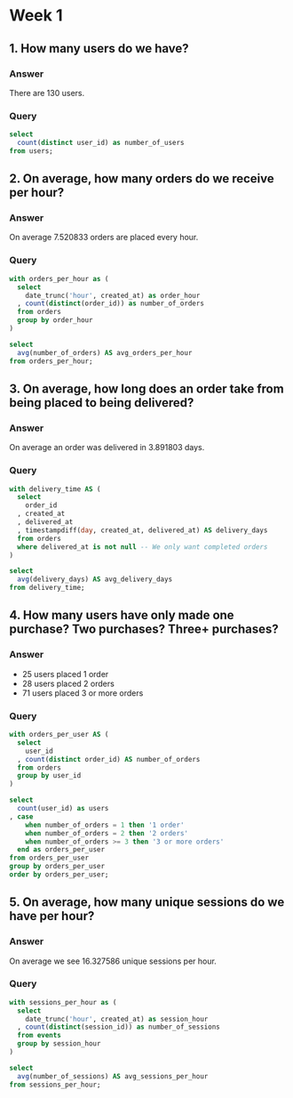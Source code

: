 # Week 1

## 1. How many users do we have?

### Answer
There are 130 users.

### Query
```sql
select 
  count(distinct user_id) as number_of_users
from users;
```

## 2. On average, how many orders do we receive per hour?

### Answer
On average 7.520833 orders are placed every hour.

### Query
```sql
with orders_per_hour as (
  select
    date_trunc('hour', created_at) as order_hour
  , count(distinct(order_id)) as number_of_orders
  from orders
  group by order_hour
)

select
  avg(number_of_orders) AS avg_orders_per_hour
from orders_per_hour;
```

## 3. On average, how long does an order take from being placed to being delivered?

### Answer
On average an order was delivered in 3.891803 days.

### Query
```sql
with delivery_time AS (
  select
    order_id
  , created_at
  , delivered_at
  , timestampdiff(day, created_at, delivered_at) AS delivery_days
  from orders
  where delivered_at is not null -- We only want completed orders
)

select
  avg(delivery_days) AS avg_delivery_days
from delivery_time;
```

## 4. How many users have only made one purchase? Two purchases? Three+ purchases?

### Answer
- 25 users placed 1 order
- 28 users placed 2 orders
- 71 users placed 3 or more orders

### Query
```sql
with orders_per_user AS (
  select
    user_id
  , count(distinct order_id) AS number_of_orders
  from orders
  group by user_id
)

select
  count(user_id) as users
, case
    when number_of_orders = 1 then '1 order'
    when number_of_orders = 2 then '2 orders'
    when number_of_orders >= 3 then '3 or more orders'
  end as orders_per_user
from orders_per_user
group by orders_per_user
order by orders_per_user;
```    

## 5. On average, how many unique sessions do we have per hour?

### Answer
On average we see 16.327586 unique sessions per hour.

### Query

```sql
with sessions_per_hour as (
  select
    date_trunc('hour', created_at) as session_hour
  , count(distinct(session_id)) as number_of_sessions
  from events
  group by session_hour
)

select
  avg(number_of_sessions) AS avg_sessions_per_hour
from sessions_per_hour;
```